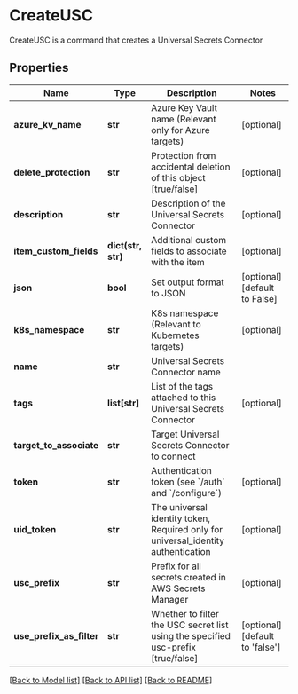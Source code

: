 # CreateUSC

CreateUSC is a command that creates a Universal Secrets Connector
## Properties
Name | Type | Description | Notes
------------ | ------------- | ------------- | -------------
**azure_kv_name** | **str** | Azure Key Vault name (Relevant only for Azure targets) | [optional] 
**delete_protection** | **str** | Protection from accidental deletion of this object [true/false] | [optional] 
**description** | **str** | Description of the Universal Secrets Connector | [optional] 
**item_custom_fields** | **dict(str, str)** | Additional custom fields to associate with the item | [optional] 
**json** | **bool** | Set output format to JSON | [optional] [default to False]
**k8s_namespace** | **str** | K8s namespace (Relevant to Kubernetes targets) | [optional] 
**name** | **str** | Universal Secrets Connector name | 
**tags** | **list[str]** | List of the tags attached to this Universal Secrets Connector | [optional] 
**target_to_associate** | **str** | Target Universal Secrets Connector to connect | 
**token** | **str** | Authentication token (see &#x60;/auth&#x60; and &#x60;/configure&#x60;) | [optional] 
**uid_token** | **str** | The universal identity token, Required only for universal_identity authentication | [optional] 
**usc_prefix** | **str** | Prefix for all secrets created in AWS Secrets Manager | [optional] 
**use_prefix_as_filter** | **str** | Whether to filter the USC secret list using the specified usc-prefix [true/false] | [optional] [default to 'false']

[[Back to Model list]](../README.md#documentation-for-models) [[Back to API list]](../README.md#documentation-for-api-endpoints) [[Back to README]](../README.md)


